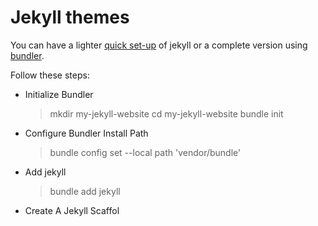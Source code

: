 # Jekyll themes

You can have a lighter [quick set-up](https://jekyllrb.com/docs/) of jekyll or a complete version using [bundler](https://jekyllrb.com/tutorials/using-jekyll-with-bundler).

Follow these steps:

- Initialize Bundler
  > mkdir my-jekyll-website
  > cd my-jekyll-website
  > bundle init
- Configure Bundler Install Path
  > bundle config set --local path 'vendor/bundle'
- Add jekyll
  > bundle add jekyll
- Create A Jekyll Scaffol
  >
